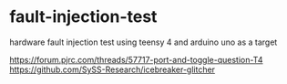 # fault-injection-test
hardware fault injection test using teensy 4 and arduino uno as a target

https://forum.pjrc.com/threads/57717-port-and-toggle-question-T4
https://github.com/SySS-Research/icebreaker-glitcher
